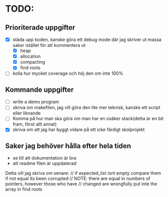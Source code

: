# TODO:

## Prioriterade uppgifter

- [x] städa upp koden, kanske göra ett debug mode där jag skriver ut massa saker istället för att kommentera ut
  - [x] heap
  - [x] allocation
  - [x] compacting
  - [x] find roots
- [ ] kolla hur mycket coverage och höj den om inte 100%

## Kommande uppgifter

- [ ] write a demo program
- [ ] skriva om makefilen, jag vill göra den lite mer teknisk, kanske ett script eller liknande
- [ ] Komma på hur man ska göra om man har en osäker stack(detta är en bit fram, först allt annat)
- [x] skriva om att jag har byggt vidare på ett icke färdigt skolprojekt

## Saker jag behöver hålla efter hela tiden

- se till att dokumentation är bra
- att readme filen är uppdaterad

Detta vill jag skriva om senare:
// if expected_list isnt empty compare them if not equal its been corrupted
// NOTE: there are equal in numbers of pointers, however those who have
// changed are wrongfully put inte the array in find roots
